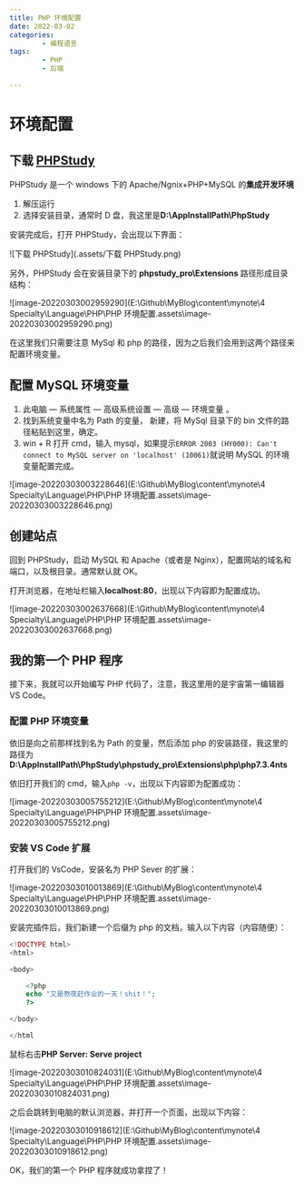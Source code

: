 ```yaml
---
title: PHP 环境配置
date: 2022-03-02
categories:
        - 编程语言
tags:
        - PHP
        - 后端

---
```


# 环境配置

## 下载 [PHPStudy](https://www.xp.cn/download.html)

PHPStudy 是一个 windows 下的 Apache/Ngnix+PHP+MySQL 的**集成开发环境**

1. 解压运行
2. 选择安装目录，通常时 D 盘，我这里是**D:\AppInstallPath\PhpStudy**

安装完成后，打开 PHPStudy，会出现以下界面：

![下载 PHPStudy](.assets/下载 PHPStudy.png)

另外，PHPStudy 会在安装目录下的 **phpstudy_pro\Extensions** 路径形成目录结构：

![image-20220303002959290](E:\Github\MyBlog\content\mynote\4 Specialty\Language\PHP\PHP 环境配置.assets\image-20220303002959290.png)

在这里我们只需要注意 MySql 和 php 的路径，因为之后我们会用到这两个路径来配置环境变量。

## 配置 MySQL 环境变量

1. 此电脑 — 系统属性 — 高级系统设置 — 高级 — 环境变量 。
2. 找到系统变量中名为 Path 的变量， 新建，将 MySql 目录下的 bin 文件的路径粘贴到这里，确定。
3. win + R 打开 cmd，输入 mysql，如果提示`ERROR 2003 (HY000): Can't connect to MySQL server on 'localhost' (10061)`就说明 MySQL 的环境变量配置完成。

![image-20220303003228646](E:\Github\MyBlog\content\mynote\4 Specialty\Language\PHP\PHP 环境配置.assets\image-20220303003228646.png)

## 创建站点

回到 PHPStudy，启动 MySQL 和 Apache（或者是 Nginx），配置网站的域名和端口，以及根目录。通常默认就 OK。

打开浏览器，在地址栏输入**localhost:80**，出现以下内容即为配置成功。

![image-20220303002637668](E:\Github\MyBlog\content\mynote\4 Specialty\Language\PHP\PHP 环境配置.assets\image-20220303002637668.png)

## 我的第一个 PHP 程序

接下来，我就可以开始编写 PHP 代码了，注意，我这里用的是宇宙第一编辑器 VS Code。

### 配置 PHP 环境变量

依旧是向之前那样找到名为 Path 的变量，然后添加 php 的安装路径，我这里的路径为**D:\AppInstallPath\PhpStudy\phpstudy_pro\Extensions\php\php7.3.4nts**

依旧打开我们的 cmd，输入`php -v`，出现以下内容即为配置成功：

![image-20220303005755212](E:\Github\MyBlog\content\mynote\4 Specialty\Language\PHP\PHP 环境配置.assets\image-20220303005755212.png)

### 安装 VS Code 扩展

打开我们的 VsCode，安装名为 PHP Sever 的扩展：

![image-20220303010013869](E:\Github\MyBlog\content\mynote\4 Specialty\Language\PHP\PHP 环境配置.assets\image-20220303010013869.png)

安装完插件后，我们新建一个后缀为 php 的文档，输入以下内容（内容随便）：

```php
<!DOCTYPE html>
<html>

<body>

    <?php
    echo "又是熬夜赶作业的一天！shit！";
    ?>

</body>

</html
```

鼠标右击**PHP Server: Serve project**

![image-20220303010824031](E:\Github\MyBlog\content\mynote\4 Specialty\Language\PHP\PHP 环境配置.assets\image-20220303010824031.png)

之后会跳转到电脑的默认浏览器，并打开一个页面，出现以下内容：

![image-20220303010918612](E:\Github\MyBlog\content\mynote\4 Specialty\Language\PHP\PHP 环境配置.assets\image-20220303010918612.png)

OK，我们的第一个 PHP 程序就成功拿捏了！
